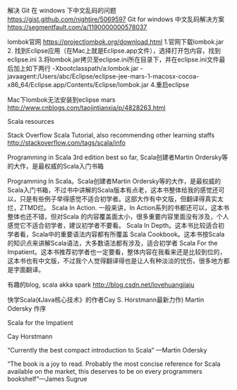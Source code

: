 解决 Git 在 windows 下中文乱码的问题
https://gist.github.com/nightire/5069597
Git for windows 中文乱码解决方案
https://segmentfault.com/a/1190000000578037


lombok官网 https://projectlombok.org/download.html
1.官网下载lombok.jar
2. 找到Eclipse应用（在Mac上就是Eclipse.app文件），选择打开包内容，找到eclipse.ini
3.将lombok.jar拷贝至eclipse.ini所在目录下，并在eclipse.ini文件最后加上如下两行
-Xbootclasspath/a:lombok.jar
-javaagent:/Users/abc/Eclipse/eclipse-jee-mars-1-macosx-cocoa-         
     x86_64/Eclipse.app/Contents/Eclipse/lombok.jar
4.重启eclipse

Mac下lombok无法安装到eclipse mars
http://www.cnblogs.com/taojintianxia/p/4828263.html

Scala resources

Stack Overflow Scala Tutorial, also recommending other learning staffs
http://stackoverflow.com/tags/scala/info

Programming in Scala 3rd edition        best so far, Scala创建者Martin Ordersky等的大作，是最权威的Scala入门书箱

Programming In Scala。Scala创建者Martin Ordersky等的大作，是最权威的Scala入门书箱，不过书中讲解的Scala版本有点老，这本书整体给我的感觉还可以，只是有些例子举得感觉不适合初学者。这部大作有中文版，但翻译得真实太烂，ZTMD烂。
Scala In Action. 一般来讲，In Action系列的书都还可以，这本书整体也还不错，但对Scala 的内容覆盖面太小，很多重要内容里面没有涉及，个人感觉它不适合初学者，建议初学者不要看。
Scala In Depth。这本书比较适合初学者看，Scala中的重要语法内容都有所覆盖
Scala Cookbook。这本书按Scala的知识点来讲解Scala语法，大多数语法都有涉及，适合初学者
Scala For the Impatient。这本书推荐初学者也一定要看，整体内容在我看来还是比较到位的，这本书也有中文版，不过我个人觉得翻译得也是让人有种淡淡的忧伤，很多地方都是字面翻译。


有趣的blog, scala akka spark
http://blog.csdn.net/lovehuangjiaju


快学Scala(《Java核心技术》的作者Cay S. Horstmann最新力作)      Martin Odersky 作序

Scala for the Impatient

Cay Horstmann

“Currently the best compact introduction to Scala” —Martin Odersky

“The book is a joy to read. Probably the most concise reference for Scala available on the market, this deserves to be on every programmers bookshelf”—James Sugrue